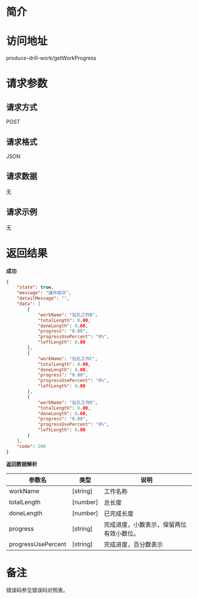 # 简介

# 访问地址
produce-drill-work/getWorkProgress

# 请求参数

## 请求方式
POST

## 请求格式
JSON

## 请求数据
无

## 请求示例
无

# 返回结果
**成功**
```json
{
    "state": true,
    "message": "操作成功",
    "detailMessage": "",
    "data": [
        {
            "workName": "钻孔工作B",
            "totalLength": 0.00,
            "doneLength": 0.00,
            "progress": "0.00",
            "progressUsePercent": "0%",
            "leftLength": 0.00
        },
        {
            "workName": "钻孔工作C",
            "totalLength": 0.00,
            "doneLength": 0.00,
            "progress": "0.00",
            "progressUsePercent": "0%",
            "leftLength": 0.00
        },
        {
            "workName": "钻孔工作D",
            "totalLength": 0.00,
            "doneLength": 0.00,
            "progress": "0.00",
            "progressUsePercent": "0%",
            "leftLength": 0.00
        }
    ],
    "code": 200
}
```

**返回数据解析**

|参数名|类型|说明|
|-|-|-|
|workName|[string]|工作名称|
|totalLength|[number]|总长度|
|doneLength|[number]|已完成长度|
|progress|[string]|完成进度，小数表示，保留两位有效小数位。|
|progressUsePercent|[string]|完成进度，百分数表示|

# 备注
错误码参见错误码对照表。